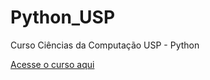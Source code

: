# Python_USP
Curso Ciências da Computação USP - Python

<a href="https://www.coursera.org/learn/ciencia-computacao-python-conceitos" target="_blank">Acesse o curso aqui</a>
